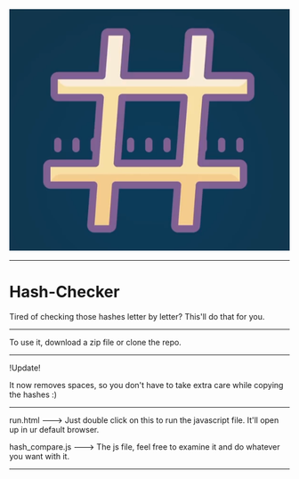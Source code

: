 <img src="Hash.png">

----


# Hash-Checker


Tired of checking those hashes letter by letter? This'll do that for you.


----

To use it, download a zip file or clone the repo. 

----

!Update!

It now removes spaces, so you don't have to take extra care while copying the hashes :)

----

run.html ---> Just double click on this to run the javascript file. It'll open up in ur default browser.

hash_compare.js ---> The js file, feel free to examine it and do whatever you want with it.

----


